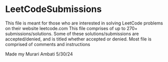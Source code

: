 # LeetCodeSubmissions

This file is meant for those who are interested in solving LeetCode problems on their website leetcode.com
This file comprises of up to 270+ submissions/solutions. Some of these solutions/submissions are accepted/denied, and is titled whether accepted or denied. Most file is comprised of comments and instructions

Made my Murari Ambati 5/30/24
